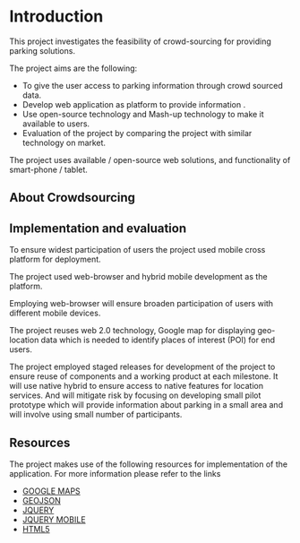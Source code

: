 # Introduction



This project investigates the feasibility of crowd-sourcing for providing parking solutions.

The project aims are the following:

* To give the user access to parking information through crowd sourced data.
* Develop web application as platform to provide information .
* Use open-source technology and Mash-up technology to make it available to users.
* Evaluation of the project by comparing the project with similar technology on market.


The project uses available / open-source web solutions, and functionality of smart-phone / tablet.  



## About Crowdsourcing






## Implementation and evaluation
To ensure widest participation of users the project used mobile cross platform for deployment.

The project used web-browser and hybrid mobile development as the platform. 

Employing web-browser will ensure broaden participation of users with different mobile devices. 

The project reuses web 2.0 technology, Google map for displaying geo-location data which is needed to identify places of interest (POI) for end users. 

The project employed staged releases for development of the project to ensure reuse of components and a working product at each milestone.  It will use native hybrid to ensure access to native features for location services.  And will mitigate risk by focusing on developing small pilot prototype which will provide information about parking in a small area and will involve using small number of participants. 


## Resources

The project makes use of the following resources for implementation of the application. For more information please refer to the links 

* [GOOGLE MAPS](https://developers.google.com/maps/) 
* [GEOJSON](http://geojson.org/)
* [JQUERY](http://jquery.com/)
* [JQUERY MOBILE](https://jquerymobile.com/)
* [HTML5 ](https://html.spec.whatwg.org/multipage/)


